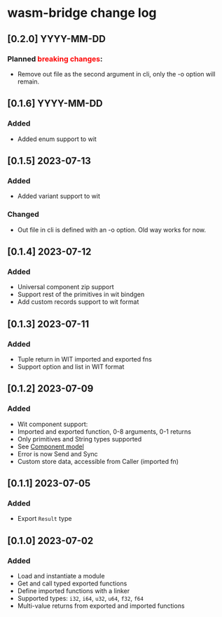 # wasm-bridge change log

## [0.2.0] YYYY-MM-DD

### Planned <b style="color: red">breaking changes</b>:

- Remove out file as the second argument in cli, only the -o option will remain.

## [0.1.6] YYYY-MM-DD

### Added

- Added enum support to wit

## [0.1.5] 2023-07-13

### Added

- Added variant support to wit

### Changed
- Out file in cli is defined with an -o option. Old way works for now.

## [0.1.4] 2023-07-12

### Added

- Universal component zip support
- Support rest of the primitives in wit bindgen
- Add custom records support to wit format

## [0.1.3] 2023-07-11

### Added

- Tuple return in WIT imported and exported fns
- Support option and list in WIT format

## [0.1.2] 2023-07-09

### Added

- Wit component support:
- Imported and exported function, 0-8 arguments, 0-1 returns
- Only primitives and String types supported
- See [Component model](/component_model.md)
- Error is now Send and Sync
- Custom store data, accessible from Caller (imported fn)

## [0.1.1] 2023-07-05

### Added

- Export `Result` type

## [0.1.0] 2023-07-02

### Added

- Load and instantiate a module
- Get and call typed exported functions
- Define imported functions with a linker
- Supported types: `i32`, `i64`, `u32`, `u64`, `f32`, `f64`
- Multi-value returns from exported and imported functions
